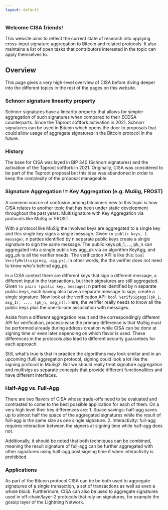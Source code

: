 ```yaml
---
layout: default
---
```


### Welcome CISA friends!

This website aims to reflect the current state of research into applying
cross-input signature aggregation to Bitcoin and related protocols. It also
maintains a list of open tasks that contributors interested in the topic can
apply themselves to.

## Overview

This page gives a very high-level overview of CISA before diving deeper into
the different topics in the rest of the pages on this website.

### Schnorr signature linearity property

Schnorr signatures have a linearity property that allows for simpler
aggregation of such
signatures when compared to their ECDSA counterparts. Since the Taproot
softfork activation in 2021, Schnorr signatures
can be used in Bitcoin which opens the door to proposals that could allow
usage of aggregate signatures in the Bitcoin protocol in the future.

### History

The base for CISA was layed in BIP 340 (Schnorr signatures) and the activation
of the Taproot softfork in 2021. Originally, CISA was considered to be part of
the Taproot proposal but this idea was abandoned in order to keep the complexity
of the proposal manageable.

### Signature Aggregation != Key Aggregation (e.g. MuSig, FROST)

A common source of confusion among bitcoiners new to this
topic is how CISA relates to another topic that has been under static
development throughout the past years: Multisignature with Key Aggregation
via protocols like MuSig or FROST.

With a protocol like MuSig the involved keys are aggregated to a single
key and this single key signs a single message. Given `(n public keys, 1 message)`,
n parties identified by n separate public keys create a single signature
to sign the same message. The public keys pk_1, ..., pk_n can aggregated
into a single public key agg_pk via an algorithm KeyAgg, and agg_pk is all
the verifier needs. The verification API is like this:
`bool VerifyMultisig(msg, agg_pk)`. In other words, the the verifier does
not need to know who's behind agg_pk.

In a CISA context there are different keys
that sign a different message, a different input in the
transactions, but their signatures are still aggregated. Given
`(n pairs (public key, message)`:
n parties identified by n separate public keys, each having also have a
separate message to sign, create a single signature. Now look at the
verification API:
`bool VerifySigagg((pk_1, msg_1), ..., (pk_n, msg_n))`.
Here, the verifier really needs to know all the public keys plus the one-to-one
association with messages.

Aside from a different aggregation result and the correspondingly different API
for verification,
process-wise the primary difference is that MuSig must be performed already
during address creation while CISA can be done at signing time or even later
depending on which flavor is used. These differences in the protocols also
lead to different security guarantees for each approach.

Still, what's true is that in practice the algorithms may look similar
and in an upcoming (full) aggregation protocol, signing could look a lot like the
signing protocol in MuSig2. But we should really treat signature aggregation
and multisigs as separate concepts that provide different functionalities and
have different interfaces.

### Half-Agg vs. Full-Agg

There are two flavors of CISA whose trade-offs need to be evaluated and
contrasted to come to the best possible application for each of them. On a very
high level their key differences are: 1. Space savings: half-agg saves up to
almost half the space of the aggregated signatures while the result of full-agg
is the same size as one single signature. 2. Interactivity: full-agg requires
interaction between the signers at signing time while half-agg does not.

Additionally, it should be noted that both techniques can be combined, meaning
the result signature of full-agg can be further aggregated with other signatures
using half-agg post signing time if when interactivity is prohibited.

### Applications

As part of the Bitcoin protocol CISA can be be both used to aggregate signatures
of a single transaction, a set of transactions as well as even a whole block.
Furthermore, CISA can also be used to aggregate signatures used in
off-chain/layer-2 protocols that rely on signatures, for example the gossip
layer of the Lightning Network.
